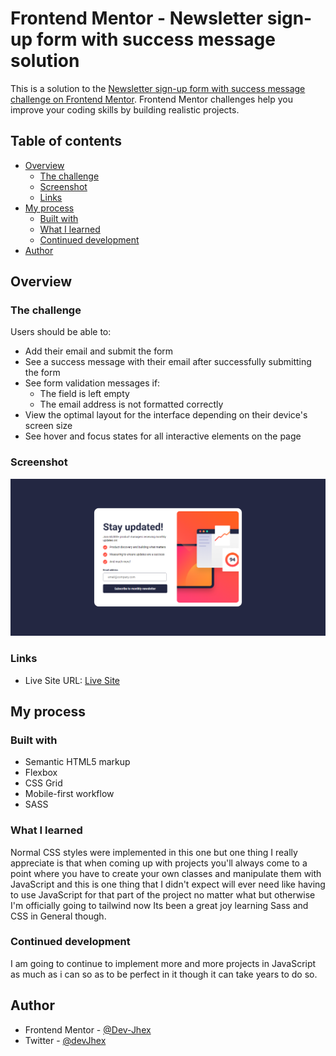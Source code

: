 # Frontend Mentor - Newsletter sign-up form with success message solution

This is a solution to the [Newsletter sign-up form with success message challenge on Frontend Mentor](https://www.frontendmentor.io/challenges/newsletter-signup-form-with-success-message-3FC1AZbNrv). Frontend Mentor challenges help you improve your coding skills by building realistic projects. 

## Table of contents

- [Overview](#overview)
  - [The challenge](#the-challenge)
  - [Screenshot](#screenshot)
  - [Links](#links)
- [My process](#my-process)
  - [Built with](#built-with)
  - [What I learned](#what-i-learned)
  - [Continued development](#continued-development)
- [Author](#author)

## Overview

### The challenge

Users should be able to:

- Add their email and submit the form
- See a success message with their email after successfully submitting the form
- See form validation messages if:
  - The field is left empty
  - The email address is not formatted correctly
- View the optimal layout for the interface depending on their device's screen size
- See hover and focus states for all interactive elements on the page

### Screenshot

![My Solution](./design/Solution.png)


### Links

- Live Site URL: [Live Site](https://newsletter-sign-up-eta.vercel.app)


## My process

### Built with

- Semantic HTML5 markup
- Flexbox
- CSS Grid
- Mobile-first workflow
- SASS



### What I learned

Normal CSS styles were implemented in this one but one thing I really appreciate is that when coming up with projects you'll always come to a point where you have to create your own classes and manipulate them with JavaScript and this is one thing that I didn't expect will ever need like having to use JavaScript for that part of the project no matter what but otherwise I'm officially going to tailwind now Its been a great joy learning Sass and CSS in General though.




### Continued development
I am going to continue to implement more and more projects in JavaScript as much as i can so as to be perfect in it though it can take years to do so.




## Author
- Frontend Mentor - [@Dev-Jhex](https://www.frontendmentor.io/profile/Dev-Jhex)
- Twitter - [@devJhex](https://www.twitter.com/devJhex)


